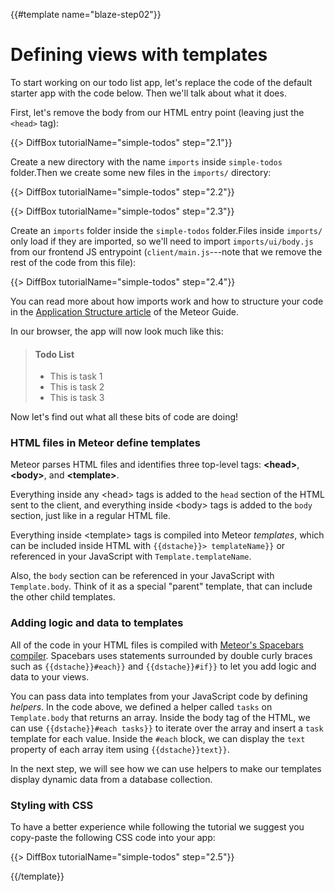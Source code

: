 {{#template name="blaze-step02"}}
# Defining views with templates

To start working on our todo list app, let's replace the code of the default starter app with the code below. Then we'll talk about what it does.

First, let's remove the body from our HTML entry point (leaving just the `<head>` tag):

{{> DiffBox tutorialName="simple-todos" step="2.1"}}

Create a new directory with the name `imports` inside `simple-todos` folder.Then we create some new files in the `imports/` directory:

{{> DiffBox tutorialName="simple-todos" step="2.2"}}

{{> DiffBox tutorialName="simple-todos" step="2.3"}}

Create an `imports` folder inside the `simple-todos` folder.Files inside `imports/` only load if they are imported, so we'll need to import `imports/ui/body.js` from our frontend JS entrypoint (`client/main.js`---note that we remove the rest of the code from this file):

{{> DiffBox tutorialName="simple-todos" step="2.4"}}

You can read more about how imports work and how to structure your code in the [Application Structure article](http://guide.meteor.com/structure.html) of the Meteor Guide.

In our browser, the app will now look much like this:

> #### Todo List
> - This is task 1
> - This is task 2
> - This is task 3

Now let's find out what all these bits of code are doing!

### HTML files in Meteor define templates

Meteor parses HTML files and identifies three top-level tags: **&lt;head>**, **&lt;body>**, and **&lt;template>**.

Everything inside any &lt;head> tags is added to the `head` section of the HTML sent to the client, and everything inside &lt;body> tags is added to the `body` section, just like in a regular HTML file.

Everything inside &lt;template> tags is compiled into Meteor _templates_, which can be included inside HTML with `{{dstache}}> templateName}}` or referenced in your JavaScript with `Template.templateName`.

Also, the `body` section can be referenced in your JavaScript with `Template.body`. Think of it as a special "parent" template, that can include the other child templates.

### Adding logic and data to templates

All of the code in your HTML files is compiled with [Meteor's Spacebars compiler](http://blazejs.org/api/spacebars.html). Spacebars uses statements surrounded by double curly braces such as `{{dstache}}#each}}` and `{{dstache}}#if}}` to let you add logic and data to your views.

You can pass data into templates from your JavaScript code by defining _helpers_. In the code above, we defined a helper called `tasks` on `Template.body` that returns an array. Inside the body tag of the HTML, we can use `{{dstache}}#each tasks}}` to iterate over the array and insert a `task` template for each value. Inside the `#each` block, we can display the `text` property of each array item using `{{dstache}}text}}`.

In the next step, we will see how we can use helpers to make our templates display dynamic data from a database collection.

### Styling with CSS

To have a better experience while following the tutorial we suggest you copy-paste the following CSS code into your app:

{{> DiffBox tutorialName="simple-todos" step="2.5"}}

{{/template}}
